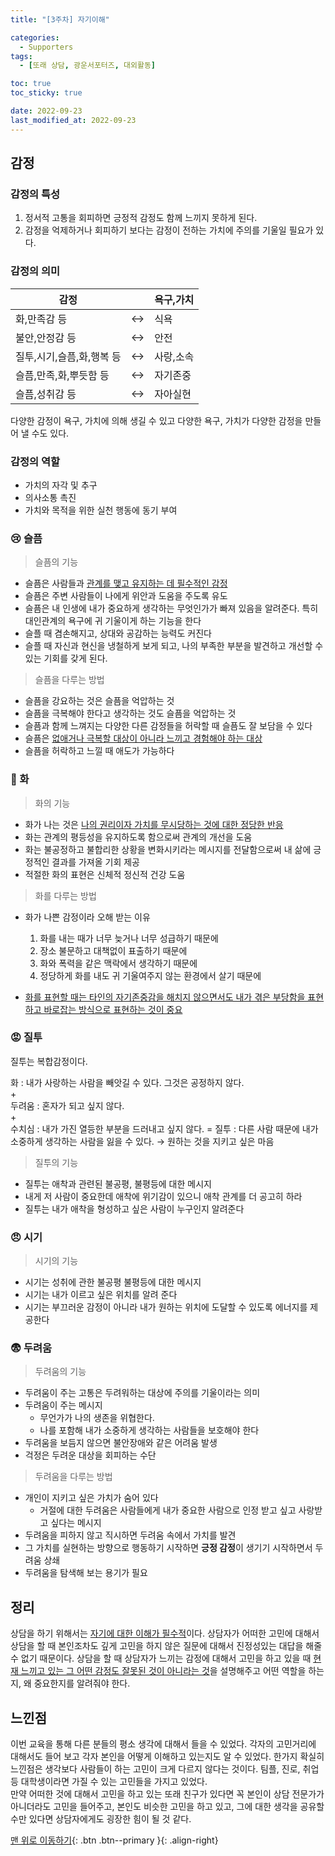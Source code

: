 ```yaml
---
title: "[3주차] 자기이해"

categories:
  - Supporters
tags:
  - [또래 상담, 광운서포터즈, 대외활동]

toc: true
toc_sticky: true

date: 2022-09-23
last_modified_at: 2022-09-23
---
```


## 감정

### 감정의 특성

1. 정서적 고통을 회피하면 긍정적 감정도 함께 느끼지 못하게 된다.
2. 감정을 억제하거나 회피하기 보다는 감정이 전하는 가치에 주의를 기울일 필요가 있다.

### 감정의 의미

| 감정                      |     | 욕구,가치 |
| ------------------------- | --- | --------- |
| 화,만족감 등              | ↔   | 식욕      |
| 불안,안정감 등            | ↔   | 안전      |
| 질투,시기,슬픔,화,행복 등 | ↔   | 사랑,소속 |
| 슬픔,만족,화,뿌듯함 등    | ↔   | 자기존중  |
| 슬픔,성취감 등            | ↔   | 자아실현  |

다양한 감정이 욕구, 가치에 의해 생길 수 있고 다양한 욕구, 가치가 다양한 감정을 만들어 낼 수도 있다.

### 감정의 역할

- 가치의 자각 및 추구
- 의사소통 촉진
- 가치와 목적을 위한 실천 행동에 동기 부여

### 😢 슬픔

> 슬픔의 기능

- 슬픔은 사람들과 <u>관계를 맺고 유지하는 데 필수적인 감정</u>
- 슬픔은 주변 사람들이 나에게 위안과 도움을 주도록 유도
- 슬픔은 내 인생에 내가 중요하게 생각하는 무엇인가가 빠져 있음을 알려준다. 특히 대인관계의 욕구에 귀 기울이게 하는 기능을 한다
- 슬플 때 겸손해지고, 상대와 공감하는 능력도 커진다
- 슬플 때 자신과 현신을 냉철하게 보게 되고, 나의 부족한 부분을 발견하고 개선할 수 있는 기회를 갖게 된다.

> 슬픔을 다루는 방법

- 슬픔을 강요하는 것은 슬픔을 억압하는 것
- 슬픔을 극복해야 한다고 생각하는 것도 슬픔을 억압하는 것
- 슬픔과 함께 느껴지는 다양한 다른 감정들을 허락할 때 슬픔도 잘 보담을 수 있다
- 슬픔은 <u>없애거나 극복할 대상이 아니라 느끼고 경험해야 하는 대상</u>
- 슬픔을 허락하고 느낄 때 애도가 가능하다

### 👿 화

> 화의 기능

- 화가 나는 것은 <u>나의 권리이자 가치를 무시당하는 것에 대한 정당한 반응</u>
- 화는 관계의 평등성을 유지하도록 함으로써 관계의 개선을 도움
- 화는 불공정하고 불합리한 상황을 변화시키라는 메시지를 전달함으로써 내 삶에 긍정적인 결과를 가져올 기회 제공
- 적절한 화의 표현은 신체적 정신적 건강 도움

> 화를 다루는 방법

- 화가 나쁜 감정이라 오해 받는 이유

  1. 화를 내는 때가 너무 늦거나 너무 성급하기 때문에
  2. 장소 불문하고 대책없이 표출하기 때문에
  3. 화와 폭력을 같은 맥락에서 생각하기 때문에
  4. 정당하게 화를 내도 귀 기울여주지 않는 환경에서 살기 때문에

- <u>화를 표현할 때는 타인의 자기존중감을 해치지 않으면서도 내가 겪은 부당함을 표현하고 바로잡는 방식으로 표현하는 것이 중요</u>

### 😡 질투

질투는 복합감정이다.

화 : 내가 사랑하는 사람을 빼앗길 수 있다. 그것은 공정하지 않다.  
\+  
두려움 : 혼자가 되고 싶지 않다.  
\+  
수치심 : 내가 가진 열등한 부분을 드러내고 싶지 않다.
\=
질투 : 다른 사람 때문에 내가 소중하게 생각하는 사람을 잃을 수 있다.
&rarr; 원하는 것을 지키고 싶은 마음

> 질투의 기능

- 질투는 애착과 관련된 불공평, 불평등에 대한 메시지
- 내게 저 사람이 중요한데 애착에 위기감이 있으니 애착 관계를 더 공고히 하라
- 질투는 내가 애착을 형성하고 싶은 사람이 누구인지 알려준다

### 😠 시기

> 시기의 기능

- 시기는 성취에 관한 불공평 불평등에 대한 메시지
- 시기는 내가 이르고 싶은 위치를 알려 준다
- 시기는 부끄러운 감정이 아니라 내가 원하는 위치에 도달할 수 있도록 에너지를 제공한다

### 😨 두려움

> 두려움의 기능

- 두려움이 주는 고통은 두려워하는 대상에 주의를 기울이라는 의미
- 두려움이 주는 메시지
  - 무언가가 나의 생존을 위협한다.
  - 나를 포함해 내가 소중하게 생각하는 사람들을 보호해야 한다
- 두려움을 보듬지 않으면 불안장애와 같은 어려움 발생
- 걱정은 두려운 대상을 회피하는 수단

> 두려움을 다루는 방법

- 개인이 지키고 싶은 가치가 숨어 있다
  - 거절에 대한 두려움은 사람들에게 내가 중요한 사람으로 인정 받고 싶고 사랑받고 싶다는 메시지
- 두려움을 피하지 않고 직시하면 두려움 속에서 가치를 발견
- 그 가치를 실현하는 방향으로 행동하기 시작하면 **긍정 감정**이 생기기 시작하면서 두려움 상쇄
- 두려움을 탐색해 보는 용기가 필요

## 정리

상담을 하기 위해서는 <u>자기에 대한 이해가 필수적</u>이다.
상담자가 어떠한 고민에 대해서 상담을 할 때 본인조차도 깊게 고민을 하지 않은 질문에 대해서 진정성있는 대답을 해줄 수 없기 때문이다.
상담을 할 때 상담자가 느끼는 감정에 대해서 고민을 하고 있을 때 <u>현재 느끼고 있는 그 어떤 감정도 잘못된 것이 아니라는 것</u>을 설명해주고 어떤 역할을 하는지, 왜 중요한지를 알려줘야 한다.

## 느낀점

이번 교육을 통해 다른 분들의 평소 생각에 대해서 들을 수 있었다. 각자의 고민거리에 대해서도 들어 보고 각자 본인을 어떻게 이해하고 있는지도 알 수 있었다.
한가지 확실히 느낀점은 생각보다 사람들이 하는 고민이 크게 다르지 않다는 것이다.
팀플, 진로, 취업등 대학생이라면 가질 수 있는 고민들을 가지고 있었다.  
만약 어떠한 것에 대해서 고민을 하고 있는 또래 친구가 있다면 꼭 본인이 상담 전문가가 아니더라도 고민을 들어주고, 본인도 비슷한 고민을 하고 있고, 그에 대한 생각을 공유할 수만 있다면 상담자에게도 굉장한 힘이 될 것 같다.

[맨 위로 이동하기](#){: .btn .btn--primary }{: .align-right}
